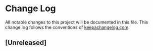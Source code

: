 # Change Log
All notable changes to this project will be documented in this file. This 
change log follows the conventions of [keepachangelog.com](http://keepachangelog.com/).

## [Unreleased]
<!-- ### Added -->
<!-- - ... -->

<!-- ## 0.1.0 - YYYY-MM-DD -->
<!-- ### Changed -->
<!-- - ... -->

<!-- ### Removed -->
<!-- - ... -->

<!-- ### Fixed -->
<!-- - ... -->

<!-- [Unreleased]: https://github.com/PlatformOfTrust/code-examples-generator/compare/0.1.0...HEAD -->
<!-- [0.1.0]: https://github.com/PlatformOfTrust/code-examples-generator/compare/0.1.0...0.1.1 -->
